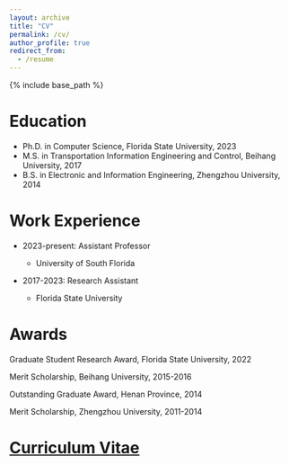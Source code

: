 ```yaml
---
layout: archive
title: "CV"
permalink: /cv/
author_profile: true
redirect_from:
  - /resume
---
```


{% include base_path %}

Education
======
* Ph.D. in Computer Science, Florida State University, 2023
* M.S. in Transportation Information Engineering and Control, Beihang University, 2017
* B.S. in Electronic and Information Engineering, Zhengzhou University, 2014

Work Experience
======
* 2023-present: Assistant Professor
  * University of South Florida

* 2017-2023: Research Assistant
  * Florida State University

Awards
======
Graduate Student Research Award, Florida State University, 2022

Merit Scholarship, Beihang University, 2015-2016

Outstanding Graduate Award, Henan Province, 2014

Merit Scholarship, Zhengzhou University, 2011-2014

[Curriculum Vitae](https://yiliren.github.io/files/Yili_Ren_CV_01-30-2024.pdf)
======
